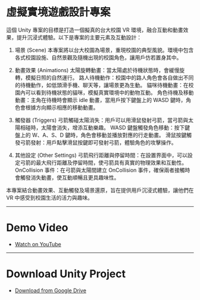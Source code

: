 # 虛擬實境遊戲設計專案
這個 Unity 專案的目標是打造一個擬真的台大校園 VR 環境，融合互動和動畫效果，提升沉浸式體驗。以下是專案的主要元素及互動設計：

1. 場景 (Scene)
本專案將以台大校園為場景，重現校園的典型風貌。環境中包含各式校園設施、自然景觀及隨機出現的校園角色，讓用戶仿若置身其中。

2. 動畫效果 (Animations)
太陽旋轉動畫：當太陽處於待機狀態時，會緩慢旋轉，模擬日照的自然運行。
路人待機動作：校園中的路人角色會各自做出不同的待機動作，如低頭滑手機、聊天等，讓場景更為生動。
貓咪待機動畫：在校園內可以看到待機狀態的貓咪，模擬真實環境中的動物互動。
角色待機及移動動畫：主角在待機時會顯示 idle 動畫，當用戶按下鍵盤上的 WASD 鍵時，角色會根據方向顯示相應的移動動畫。
3. 觸發器 (Triggers)
弓箭觸碰太陽消失：用戶可以用滑鼠發射弓箭，當弓箭與太陽相碰時，太陽會消失，增添互動樂趣。
WASD 鍵盤觸發角色移動：按下鍵盤上的 W、A、S、D 鍵時，角色會移動並播放對應的行走動畫。
滑鼠按鍵觸發弓箭發射：用戶點擊滑鼠按鍵即可發射弓箭，體驗角色的攻擊操作。
4. 其他設定 (Other Settings)
弓箭飛行距離與停留時間：在設置界面中，可以設定弓箭的最大飛行距離及停留時間，使弓箭具有真實的物理效果和互動性。
OnCollision 事件：在弓箭與太陽間建立 OnCollision 事件，確保兩者接觸時會觸發消失動畫，使互動順暢且更具趣味性。

本專案結合動畫效果、互動觸發及場景還原，旨在提供用戶沉浸式體驗，讓他們在 VR 中感受到校園生活的活力與趣味。

---

# Demo Video

- [Watch on YouTube](https://youtu.be/u8HGTndaenk)

---

# Download Unity Project

- [Download from Google Drive](https://drive.google.com/file/d/1PD8vAn82RE4mANSXcwBHljaD0aH4awA4/view?usp=sharing)

